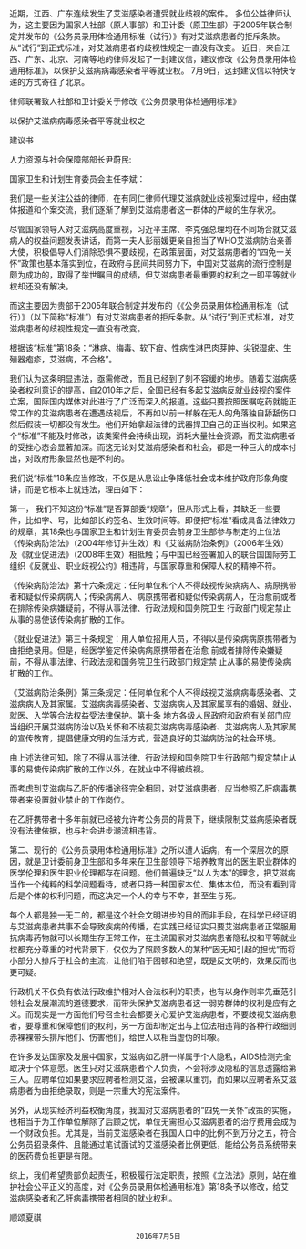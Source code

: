 ---
---
近期，江西、广东连续发生了艾滋感染者遭受就业歧视的案件。
多位公益律师认为，这主要因为国家人社部（原人事部）和卫计委（原卫生部）于2005年联合制定并发布的《公务员录用体检通用标准（试行）》有对艾滋病患者的拒斥条款。从“试行”到正式标准，对艾滋病患者的歧视性规定一直没有改变。
近日，来自江西、广东、北京、河南等地的律师发起了一封建议信，建议修改《公务员录用体检通用标准》，以保护艾滋病病毒感染者平等就业权。
7月9日，这封建议信以特快专递的方式寄往了北京。

律师联署致人社部和卫计委关于修改《公务员录用体检通用标准》

以保护艾滋病病毒感染者平等就业权之

建议书

 

人力资源与社会保障部部长尹蔚民:

国家卫生和计划生育委员会主任李斌：

 

我们是一些关注公益的律师，在有同仁律师代理艾滋病就业歧视案过程中，经由媒体报道和个案交流，我们逐渐了解到艾滋病患者这一群体的严峻的生存状况。

尽管国家领导人对艾滋病高度重视，习近平主席、李克强总理均在不同场合就艾滋病人的权益问题发表讲话，而第一夫人彭丽媛更亲自担当了WHO艾滋病防治亲善大使，积极倡导人们消除恐惧不要歧视，在政策层面，对艾滋病患者的“四免一关怀”政策也基本落实到位，在政府与民间共同努力下，中国对艾滋病的流行控制是颇为成功的，取得了举世瞩目的成绩，但艾滋病患者最重要的权利之一即平等就业权却还没有解决。

而这主要因为贵部于2005年联合制定并发布的《《公务员录用体检通用标准（试行）》（以下简称“标准”）有对艾滋病患者的拒斥条款。从“试行”到正式标准，对艾滋病患者的歧视性规定一直没有改变。

根据该“标准”第18条：“淋病、梅毒、软下疳、性病性淋巴肉芽肿、尖锐湿疣、生殖器疱疹，艾滋病，不合格”。

我们认为这条明显违法，亟需修改，而且已经到了刻不容缓的地步。随着艾滋病感染者权利意识的提高，自2010年之后，全国已经有多起艾滋病反就业歧视的案件立案，国际国内媒体对此进行了广泛而深入的报道。这些只要按照医嘱吃药就能正常工作的艾滋病患者在遭遇歧视后，不再如以前一样躲在无人的角落独自舔舐伤口然后假装一切都没有发生。他们开始拿起法律的武器捍卫自己的正当权利。如果这个“标准”不能及时修改，该类案件会持续出现，消耗大量社会资源，而艾滋病患者的受挫心态会显著加深。而这无论对艾滋病感染者和社会，都是一种巨大的成本付出，对政府形象显然也是不利的。

我们说“标准”18条应当修改，不仅是从息讼止争降低社会成本维护政府形象角度讲，而是它根本上就违法，理由如下：

第一，       我们不知这份“标准”是否算部委“规章”，但从形式上看，其缺乏一些要件，比如字、号，比如部长的签名、生效时间等。即便把“标准”看成具备法律效力的规章，其18条也与国家卫生和计划生育委员会前身卫生部参与制定的上位法《传染病防治法》（2004年修订并生效）和《艾滋病防治条例》（2006年生效）及《就业促进法》（2008年生效）相抵触；与中国已经签署加入的联合国国际劳工组织《反就业、职业歧视公约》相违背，与国家尊重和保障人权的精神不符。

《传染病防治法》第十六条规定：任何单位和个人不得歧视传染病病人、病原携带者和疑似传染病病人；传染病病人、病原携带者和疑似传染病病人，在治愈前或者在排除传染病嫌疑前，不得从事法律、行政法规和国务院卫生 行政部门规定禁止从事的易使该传染病扩散的工作。

《就业促进法》第三十条规定：用人单位招用人员，不得以是传染病病原携带者为由拒绝录用。但是，经医学鉴定传染病病原携带者在治愈 前或者排除传染嫌疑前，不得从事法律、行政法规和国务院卫生行政部门规定禁 止从事的易使传染病扩散的工作。

《艾滋病防治条例》第三条规定：任何单位和个人不得歧视艾滋病病毒感染者、艾滋病病人及其家属。艾滋病病毒感染者、艾滋病病人及其家属享有的婚姻、就业、就医、入学等合法权益受法律保护。第十条 地方各级人民政府和政府有关部门应当组织开展艾滋病防治以及关怀和不歧视艾滋病病毒感染者、艾滋病病人及其家属的宣传教育，提倡健康文明的生活方式，营造良好的艾滋病防治的社会环境。

由上述法律可知，除了不得从事法律、行政法规和国务院卫生行政部门规定禁止从事的易使传染病扩散的工作以外，在就业中不得被歧视。

而考虑到艾滋病与乙肝的传播途径完全相同，对艾滋病患者，应当参照乙肝病毒携带者来设置就业禁止的工作岗位。

在乙肝携带者十多年前就已经被允许考公务员的背景下，继续限制艾滋病感染者既没有法律依据，也与社会进步潮流相违背。

第二、现行的《公务员录用体检通用标准》之所以遭人诟病，有一个深层次的原因，就是卫计委前身卫生部和多年来在卫生部领导下培养教育出的医生职业群体的医学伦理和医生职业伦理都存在问题。他们普遍缺乏“以人为本”的理念，把艾滋病当作一个纯粹的科学问题看待，或者只持一种国家本位、集体本位，而没有看到背后是个体的权利问题，而这决定一个人的幸与不幸，甚至生与死。

每个人都是独一无二的，都是这个社会文明进步的目的而非手段，在科学已经证明与艾滋病患者共事不会导致疾病的传播，在实践已经证实只要艾滋病患者正常服用抗病毒药物就可以长期生存正常工作，在主流国家对艾滋病患者隐私权和平等就业权都充分尊重的时代背景下，仅仅为了照顾多数人的某种“因无知引起的担忧”而将小部分人排斥于社会的主流，让他们陷于困顿和绝望，既是反文明的，效果反而也更可疑。

行政机关不仅负有依法行政维护相对人合法权利的职责，也有以身作则率先垂范引领社会发展潮流的道德要求，而带头保护艾滋病患者这一弱势群体的权利是应有之义。而现实是一方面他们号召全社会都要关心爱护艾滋病患者，不要歧视艾滋病患者，要尊重和保障他们的权利，另一方面却制定出与上位法相违背的各种行政细则赤裸裸带头排斥他们、伤害他们，给世人以相当虚伪的印象。

在许多发达国家及发展中国家，艾滋病如乙肝一样属于个人隐私，AIDS检测完全取决于个体意愿。医生只对艾滋病患者个人负责，不会将涉及隐私的信息透露给第三人。应聘单位如果要求应聘者检测艾滋，会被课以重罚，而如果以应聘者系艾滋病患者为由拒绝录取，则是一宗重大的宪法案件。

另外，从现实经济利益权衡角度，我国对艾滋病患者的“四免一关怀”政策的实施，也相当于为工作单位解除了后顾之忧，单位无需担心艾滋病患者的治疗费用会成为一个财政负担。尤其是，当前艾滋感染者在我国人口中的比例不到万分之五，符合公务员招录条件、且能通过笔试面试的艾滋感染者比例更低，能给公务员系统带来的医药费负担更是有限。

综上，我们希望贵部负起责任，积极履行法定职责，按照《立法法》原则，站在维护社会公平正义的高度，对《公务员录用体检通用标准》第18条予以修改，给艾滋病感染者和乙肝病毒携带者相同的就业权利。

顺颂夏祺

                                   2016年7月5日



